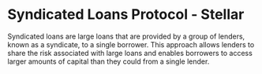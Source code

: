 # Syndicated Loans Protocol - Stellar

Syndicated loans are large loans that are provided by a group of lenders, known as a syndicate, to a single borrower. This approach allows lenders to share the risk associated with large loans and enables borrowers to access larger amounts of capital than they could from a single lender. 
